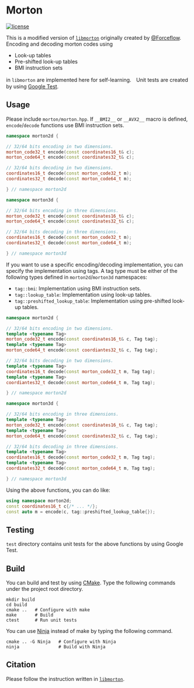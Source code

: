 # Morton
[![license](https://img.shields.io/github/license/mashape/apistatus.svg)](https://opensource.org/licenses/MIT)

This is a modified version of [`libmorton`](https://github.com/Forceflow/libmorton) originally created by [@Forceflow](https://github.com/Forceflow). Encoding and decoding morton codes using 

- Look-up tables
- Pre-shifted look-up tables
- BMI instruction sets

in `libmorton` are implemented here for self-learning.　Unit tests are created by using [Google Test](https://github.com/google/googletest).

## Usage

Please include `morton/morton.hpp`. If `__BMI2__` or `__AVX2__` macro is defined, `encode`/`decode` functions use BMI instruction sets.

```cpp
namespace morton2d {

// 32/64 bits encoding in two dimensions.
morton_code32_t encode(const coordinates16_t& c);
morton_code64_t encode(const coordinates32_t& c);

// 32/64 bits decoding in two dimensions.
coordinates16_t decode(const morton_code32_t m);
coordinates32_t decode(const morton_code64_t m);

} // namespace morton2d
```

```cpp
namespace morton3d {

// 32/64 bits encoding in three dimensions.
morton_code32_t encode(const coordinates16_t& c);
morton_code64_t encode(const coordinates32_t& c);

// 32/64 bits decoding in three dimensions.
coordinates16_t decode(const morton_code32_t m);
coordinates32_t decode(const morton_code64_t m);

} // namespace morton3d
```

If you want to use a specific encoding/decoding implementation, you can specify the implementation using tags. A tag type must be either of the following types defined in `morton2d`/`morton3d` namespaces:

- `tag::bmi`: Implementation using BMI instruction sets.
- `tag::lookup_table`: Implementation using look-up tables.
- `tag::preshifted_lookup_table`: Implementation using pre-shifted look-up tables.

```cpp
namespace morton2d {

// 32/64 bits encoding in two dimensions.
template <typename Tag>
morton_code32_t encode(const coordinates16_t& c, Tag tag);
template <typename Tag>
morton_code64_t encode(const coordiantes32_t& c, Tag tag);

// 32/64 bits decoding in two dimensions.
template <typename Tag>
coordinates16_t decode(const morton_code32_t m, Tag tag);
template <typename Tag>
coordiantes32_t decode(const morton_code64_t m, Tag tag);

} // namespace morton2d
```

```cpp
namespace morton3d {

// 32/64 bits encoding in three dimensions.
template <typename Tag>
morton_code32_t encode(const coordinates16_t& c, Tag tag);
template <typename Tag>
morton_code64_t encode(const coordinates32_t& c, Tag tag);

// 32/64 bits decoding in three dimensions.
template <typename Tag>
coordinates16_t decode(const morton_code32_t m, Tag tag);
template <typename Tag>
coordinates32_t decode(const morton_code64_t m, Tag tag);

} // namespace morton3d
```

Using the above functions, you can do like:

```cpp
using namespace morton2d;
const coordinates16_t c{/* ... */};
const auto m = encode(c, tag::preshifted_lookup_table{});
```

## Testing

`test` directory contains unit tests for the above functions by using Google Test.

## Build

You can build and test by using [CMake](https://cmake.org/). Type the following commands under the project root directory.

```terminal
mkdir build
cd build
cmake ..   # Configure with make
make       # Build
ctest      # Run unit tests
```

You can use [Ninja](https://ninja-build.org/) instead of make by typing the following command.

```terminal
cmake .. -G Ninja   # Configure with Ninja
ninja               # Build with Ninja
```

## Citation

Please follow the instruction written in [`libmorton`](https://github.com/Forceflow/libmorton).